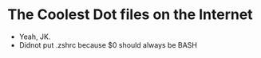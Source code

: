 # The Coolest Dot files on the Internet

- Yeah, JK.
- Didnot put .zshrc because $0 should always be BASH
